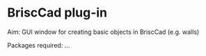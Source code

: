 # BriscCad plug-in

Aim: GUI window for creating basic objects in BriscCad (e.g. walls)

Packages required: ...

